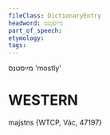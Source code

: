 ```yaml
---
fileClass: DictionaryEntry
headword: מײַסטנס
part_of_speech: 
etymology: 
tags: 
---
```

מײַסטנס
'mostly'

WESTERN
========

majstns {WTCP, Vác, 47197}
